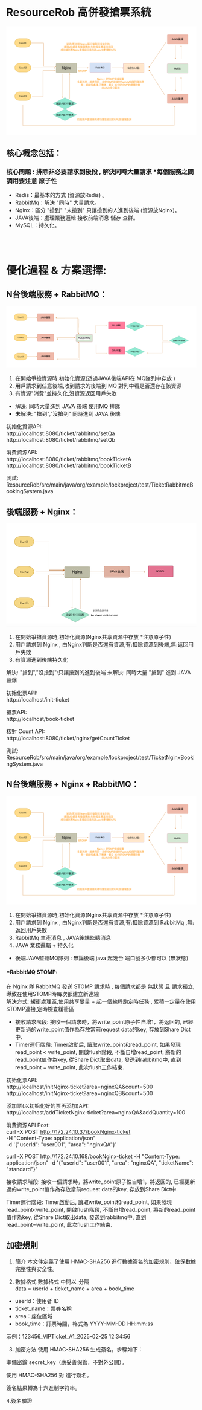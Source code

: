 # ResourceRob 高併發搶票系統

![image](https://github.com/lzz0826/ResourceRob/blob/main/imgs/004.png)

## 核心概念包括：
### 核心問題 : 排除非必要請求到後段 , 解決同時大量請求 *每個服務之間調用要注意 原子性
- Redis：最基本的方式 (資源放Redis) 。 <br />
- RabbitMq：解決 "同時" 大量請求。 <br />
- Nginx：區分 "搶到" "未搶到" 只讓搶到的人進到後端 (資源放Nginx)。 <br />
- JAVA後端：處理業務邏輯 接收前端消息 儲存 查群。 <br />
- MySQL：持久化。 <br />
<br />
<br />

# 優化過程 & 方案選擇:

## N台後端服務 + RabbitMQ：
![image](https://github.com/lzz0826/ResourceRob/blob/main/imgs/002.jpg)
1. 在開始爭搶資源時,初始化資源(透過JAVA後端API在 MQ隊列中存放 )
2. 用戶請求到任意後端,收到請求的後端到 MQ 對列中看是否還存在該資源
3. 有資源"消費"並持久化,沒資源返回用戶失敗

- 解決: 同時大量進到 JAVA 後端 使用MQ 排隊
- 未解決: "搶到","沒搶到" 同時進到 JAVA 後端

初始化資源API: <br />
http://localhost:8080/ticket/rabbitmq/setQa <br />
http://localhost:8080/ticket/rabbitmq/setQb

消費資源API: <br />
http://localhost:8080/ticket/rabbitmq/bookTicketA <br />
http://localhost:8080/ticket/rabbitmq/bookTicketB

測試: <br />
ResourceRob/src/main/java/org/example/lockproject/test/TicketRabbitmqBookingSystem.java

## 後端服務 + Nginx：
![image](https://github.com/lzz0826/ResourceRob/blob/main/imgs/001.png)
1. 在開始爭搶資源時,初始化資源(Nginx共享資源中存放 *注意原子性)
2. 用戶請求到 Nginx , 由Nginx判斷是否還有資源,有:扣除資源到後端,無:返回用戶失敗
3. 有資源進到後端持久化

解決: "搶到","沒搶到":只讓搶到的進到後端
未解決: 同時大量 "搶到" 進到 JAVA 會爆

初始化票API: <br />
http://localhost/init-ticket

搶票API: <br />
http://localhost/book-ticket

核對 Count API: <br />
http://localhost:8080/ticket/nginx/getCountTicket

測試: <br />
ResourceRob/src/main/java/org/example/lockproject/test/TicketNginxBookingSystem.java

## N台後端服務 + Nginx + RabbitMQ：
![image](https://github.com/lzz0826/ResourceRob/blob/main/imgs/004.png)
1. 在開始爭搶資源時,初始化資源(Nginx共享資源中存放 *注意原子性)
2. 用戶請求到 Nginx , 由Nginx判斷是否還有資源,有:扣除資源到 RabbitMq ,無:返回用戶失敗
3. RabbitMq 生產消息 , JAVA後端監聽消息
4. JAVA 業務邏輯 + 持久化
- 後端JAVA監聽MQ隊列 : 無論後端 java 起幾台 端口號多少都可以 (無狀態)

#### *RabbitMQ STOMP:
在 Nginx 隊 RabbitMQ 發送 STOMP 請求時 , 每個請求都是 無狀態 且 請求獨立,導致在使用STOMP時每次都建立新連線 <br />
解決方式: 緩衝處理區,使用共享變量 + 起一個線程跑定時任務 , 累積一定量在使用STOMP連接,定時檢查緩衝區 <br />
- 接收請求階段: 接收一個請求時，將write_point原子性自增1，將返回的, 已經更新過的write_point值作為存放當前request data的key, 存放到Share Dict中.
- Timer運行階段: Timer啟動后, 讀取write_point和read_point, 如果發現read_point < write_point, 開啟flush階段, 不斷自增read_point, 將新的read_point值作為key, 從Share Dict取出data, 發送到rabbitmq中, 直到read_point = write_point, 此次flush工作結束.


初始化票API: <br />
http://localhost/initNginx-ticket?area=nginxQA&count=500 <br />
http://localhost/initNginx-ticket?area=nginxQB&count=500  <br />

添加票(以初始化好的票再添加)API: <br />
http://localhost/addTicketNginx-ticket?area=nginxQA&addQuantity=100 <br />

消費資源API Post: <br />
curl -X POST http://172.24.10.37/bookNginx-ticket \
-H "Content-Type: application/json" \
-d '{"userId": "user001", "area": "nginxQA"}'

curl -X POST http://172.24.10.168/bookNginx-ticket -H "Content-Type: application/json" -d '{"userId": "user001", "area": "nginxQA", "ticketName": "standard"}'

接收請求階段: 接收一個請求時，將write_point原子性自增1，將返回的, 已經更新過的write_point值作為存放當前request data的key, 存放到Share Dict中.

Timer運行階段: Timer啟動后, 讀取write_point和read_point, 如果發現read_point<write_point, 開啟flush階段, 不斷自增read_point, 將新的read_point值作為key, 從Share Dict取出data, 發送到rabbitmq中, 直到read_point=write_point, 此次flush工作結束.

## 加密規則
1. 簡介
本文件定義了使用 HMAC-SHA256 進行數據簽名的加密規則，確保數據完整性與安全性。  <br />

2. 數據格式
數據格式 中間以_分隔  <br />
data =  userId + ticket_name + area + book_time  <br />

- userId：使用者 ID
- ticket_name：票券名稱
- area：座位區域
- book_time：訂票時間，格式為 YYYY-MM-DD HH:mm:ss

示例：123456_VIPTicket_A1_2025-02-25 12:34:56 <br />

3. 加密方法
使用 HMAC-SHA256 生成簽名，步驟如下：

準備密鑰 secret_key（應妥善保管，不對外公開）。

使用 HMAC-SHA256 對 <data> 進行簽名。

簽名結果轉為十六進制字符串。

4.簽名驗證